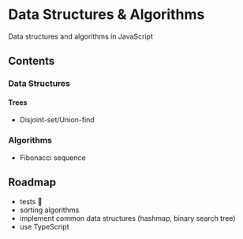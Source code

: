 # Data Structures & Algorithms
Data structures and algorithms in JavaScript

## Contents
### Data Structures
#### Trees
* Disjoint-set/Union-find 

### Algorithms
* Fibonacci sequence

## Roadmap
* tests 🚧
* sorting algorithms
* implement common data structures (hashmap, binary search tree)
* use TypeScript